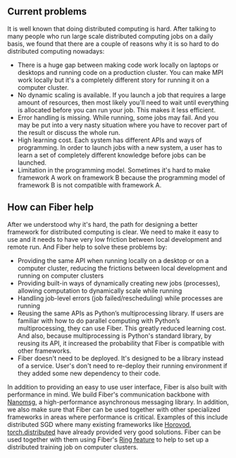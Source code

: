 ## Current problems

It is well known that doing distributed computing is hard. After talking to many people who run large scale distributed computing jobs on a daily basis, we found that there are a couple of reasons  why it is so hard to do distributed computing nowadays:

* There is a huge gap between making code work locally on laptops or desktops and running code on a production cluster. You can make MPI work locally but it's a completely different story for running it on a computer cluster.
* No dynamic scaling is available. If you launch a job that requires a large amount of resources, then most likely you'll need to wait until everything is allocated before you can run your job. This makes it less efficient.
* Error handling is missing. While running, some jobs may fail. And you may be put into a very nasty situation where you have to recover part of the result or discuss the whole run.
* High learning cost. Each system has different APIs and ways of programming. In order to launch jobs with a new system, a user has to learn a set of completely different knowledge before jobs can be launched.
* Limitation in the programming model. Sometimes it's hard to make framework A work on framework B because the programming model of framework B is not compatible with framework A.

## How can Fiber help

After we understood why it's hard, the path for designing a better framework for distributed computing is clear. We need to make it easy to use and it needs to have very low friction between local development and remote run. And Fiber help to solve these problems by:

* Providing the same API when running locally on a desktop or on a computer cluster, reducing the frictions between local development and running on computer clusters
* Providing built-in ways of dynamically creating new jobs (processes), allowing computation to dynamically scale while running
* Handling job-level errors (job failed/rescheduling)  while processes are running
* Reusing the same APIs as Python’s multiprocessing library. If users are familiar with how to do parallel computing with Python’s multiprocessing, they can use Fiber. This greatly reduced learning cost. And also, because multiprocessing is Python's standard library, by reusing its API, it increased the probability that Fiber is compatible with other frameworks.
* Fiber doesn't need to be deployed. It's designed to be a library instead of a service. User's don't need to re-deploy their running environment if they added some new dependency to their code.

In addition to providing an easy to use user interface, Fiber is also built with performance in mind. We build Fiber's communication backbone with [Nanomsg](https://nanomsg.org/), a high-performance asynchronous messaging library. In addition, we also make sure that Fiber can be used together with other specialized frameworks in areas where performance is critical. Examples of this include distributed SGD where many existing frameworks like [Horovod](https://github.com/horovod/horovod), [torch.distributed](https://pytorch.org/docs/stable/distributed.html) have already provided very good solutions. Fiber can be used together with them using Fiber's [Ring feature](experimental/ring.md) to help to set up a distributed training job on computer clusters.

